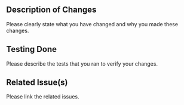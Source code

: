 ## Description of Changes

Please clearly state what you have changed and why you made these changes.

## Testing Done

Please describe the tests that you ran to verify your changes.

## Related Issue(s)

Please link the related issues.



